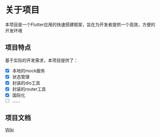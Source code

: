 # 关于项目

本项目是一个Flutter应用的快速搭建框架，旨在为开发者提供一个高效，方便的开发环境

## 项目特点

基于实际的开发需求，本项目提供了：

- [x] 本地的mock服务
- [x] 状态管理
- [x] 封装的dio工具
- [x] 封装的router工具
- [x] 国际化
- [ ] ......

## 项目文档

[Wiki](https://hfybbs.gitee.io/flutter-create-framework)

